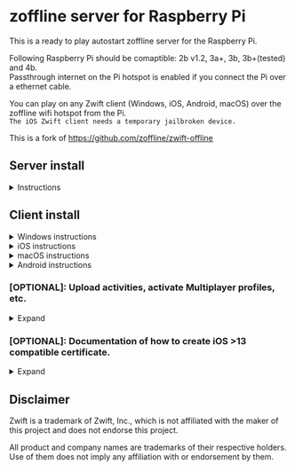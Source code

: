# zoffline server for Raspberry Pi

This is a ready to play autostart zoffline server for the Raspberry Pi.

Following Raspberry Pi should be comaptible: 2b v1.2, 3a+, 3b, 3b+(tested) and 4b.<br>
Passthrough internet on the Pi hotspot is enabled if you connect the Pi over a ethernet cable.

You can play on any Zwift client (Windows, iOS, Android, macOS) over the zoffline wifi hotspot from the Pi.<br> 
``The iOS Zwift client needs a temporary jailbroken device.``

This is a fork of https://github.com/zoffline/zwift-offline

## Server install

<details><summary>Instructions</summary>

* Download the zoffline server IMG file:<br> 
  * https://drive.google.com/u/0/uc?id=1WNHDLaHiUb-6NyaCZs1b8IM0pfKUMgDO&export=download
* Extract the ZIP file to a known location.
* Write the IMG file with a program to a SD-Card which is at least 4GB in size. 
* Windows users can use Win32 Disk Imager:<br>
  * https://sourceforge.net/projects/win32diskimager/
* The OS will auto resize at boot and use all remaining space of the SD-Card.

</details>

## Client install

<details><summary>Windows instructions</summary>

* Install Zwift https://www.zwift.com/eu-de/download
* On your Windows machine running Zwift, connect to the zoffline hotspot; ``password zoffline``
  * Open a browser and go to http://192.168.50.10/certs
  * Download the files ``cacert.pem`` and ``import-into-win-macos.p12``
* Open Command Prompt as an admin, cd to that location and run
  * ``certutil.exe -importpfx Root import-into-win-macos.p12``
  * If you're prompted for a password, just leave it blank. There is no password.
* Copy the file ``cacert.pem`` to the folder ``C:\Program Files (x86)\Zwift\data`` and overwrite the old file
* You are done, have fun.

</details>

<details><summary>iOS instructions</summary>

* You need a temporary jailbroken iOS device. 
  * After the replacement of the``cacert.pem`` in the Zwift folder we do not need the jailbreak anymore.
  * At the end of the procedure you can reboot your iOS device and the jailbreak is not active anymore.
  * Zwift will still work with zoffline and should be updateable without going through the procedure again (untested).<br>
* Check if your device is compatible with the checkra1n jailbreak, other jailbreaks may work but are not tested. 
  * https://taig9.com/apps/checkra1n-downloader/
* If yes follow this tutorial, other tutorials may work but are not tested.
  * https://www.techacrobat.com/checkra1n-jailbreak-for-windows/
* If you did everything right you should now have a new App called Checkra1n on your iOS device.
  * Install Cydia App through the Checkra1n App on the iPad.
  * Install Filza file browser App through Cydia App.<br>
* Install the Zwift App through the official App store if you did not already.<br>
* Connect to the zoffline hotspot; ``password zoffline``.<br>
* Now we do the certificate file installation for iOS and Zwift.
  * Open in Safari http://192.168.50.10/certs
    * Short touch press on ``import-into-ios.pem``. 
    * Follow this tutorial now:
	* https://support.securly.com/hc/en-us/articles/206978437-How-do-I-deploy-Securly-SSL-certificate-to-iOS-
  * Go back to Safari and open again http://192.168.50.10/certs
    * Long touch press on ``cacert.pem`` touch press on ``download linked file``.<br>
  * Open Filza file browser App. 
    * Go to the path ``/private/var/mobile/Library/Mobile Documents/com~apple~CloudDocs/Downloads``.
	* Long press on ``cacert.pem`` choose move.
	* Go to the path ``/var/containers/Bundle/Application/Zwift/Zwift.app/dataES``.
    * Press the pinboard icon on the bottom left hand side and then the left icon arrow ``paste``.
    * If you did it right you will be asked if you want to replace the file ``cacert.pem`` press ``replace``.<br>
* Check if you you are still connected to the zoffline AP, if not connect to it.<br>
* Launch the Zwift App.
  * Press on add existing user and not on create new user.
  * Login with random credentials with any mail or username and password (check next two steps before you do it).
    * You can use the Zwift App on the same iOS device with zoffline server and offical server.
    * If you wan't that, then do not use your Zwift online E-Mail username to create your zoffline user.
  * Official online use: Connect to your usual internet AP and open Zwift (close Zwift if it is open in background).
  * zoffline use: Connect to the zoffline AP and open Zwift (close Zwift if it is open in background).
    * If you are using a zoffline and a offical online profile you have two profiles in the Zwift App.
* If you wan't to deactivate the jailbreak, reboot your device.
* You are done, have fun.

</details>

<details><summary>macOS instructions</summary>

* TBA

</details>

<details><summary>Android instructions</summary>

* TBA

</details>

### [OPTIONAL]: Upload activities, activate Multiplayer profiles, etc.

<details><summary>Expand</summary>

* Connect with a SSH program like Putty or WinSCP to the Pi ``(User: pi Password: raspberry)``.
  * Uploading activities.
    * The Pi needs to be connected to a ethernet cable with internet access.
    * Modify the necessary files (garmin, strava).
  * Enable Multiplayer profiles.
    * Modify the necessary files.

* Which files you need to modify you can look here:<br>
  * https://github.com/zoffline/zwift-offline/blob/master/README.md	

</details>

### [OPTIONAL]: Documentation of how to create iOS >13 compatible certificate.

<details><summary>Expand</summary>

* TBA

</details>

## Disclaimer

Zwift is a trademark of Zwift, Inc., which is not affiliated with the maker of
this project and does not endorse this project.

All product and company names are trademarks of their respective holders. Use of
them does not imply any affiliation with or endorsement by them.